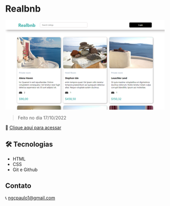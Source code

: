 # Realbnb

![preview](./.github/preview2.png)

> Feito no dia 17/10/2022

🔗 [Clique aqui para acessar](https://PauloSergiodosAnjos.github.io/Realbnb)


## 🛠️ Tecnologias

- HTML
- CSS
- Git e Github

## Contato

📞 ngcpaulo1@gmail.com

